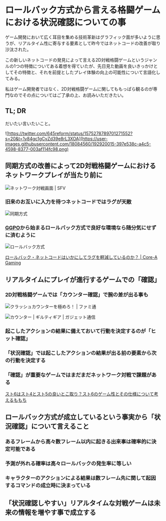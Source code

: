 # ロールバック方式から言える格闘ゲームにおける状況確認についての事

ゲーム開発において広く耳目を集める技術革新はグラフィック面が多いように思うが、リアルタイム性に寄与する要素として昨今ではネットコードの改善が取り沙汰された。

この新しいネットコードの発見によって言える2D対戦格闘ゲームというジャンルの1つの特徴についてある着想を得ていたが、先日見た動画を良いきっかけとしてその特徴と、それを前提としたプレイ体験の向上の可能性について言語化してみる。

私はゲーム開発者ではなく、2D対戦格闘ゲームに関してももっぱら観るのが専門なのでその点についてはご了承の上、お読みいただきたい。

## TL; DR

だいたい言いたいこと。

![https://twitter.com/645reform/status/1575278789701271552?s=20&t=1y84gc1gCvZd39e8rL3XOA](https://user-images.githubusercontent.com/18084560/192920015-397e538c-a4c5-4598-8377-003af114fc98.png)

## 同期方式の改善によって2D対戦格闘ゲームにおけるネットワークプレイが当たり前に

![ネットワーク対戦画面 | SFV](https://www.capcom.co.jp/sfv/images/info/160201_gamemode_img08.jpg)

### 旧来のお互いに入力を待つネットコードではラグが天敵

![同期方式](https://freegametips.com/wp-content/uploads/2021/03/1614914012_90_Rollback-netcode-past-present-and-future-of-online-fighting.jpg)

### [GGPO](https://github.com/pond3r/ggpo)から始まるロールバック方式で良好な環境なら随分気にせずに済むように

![ロールバック方式](https://freegametips.com/wp-content/uploads/2021/03/1614914012_261_Rollback-netcode-past-present-and-future-of-online-fighting.jpg)

[ロールバック・ネットコードはいかにしてラグを軽減しているのか？ | Core-A Gaming](https://youtu.be/0NLe4IpdS1w)

## リアルタイムにプレイが進行するゲームでの「確認」

### 2D対戦格闘ゲームでは「カウンター確認」で腕の差が出る事も

![クラッシュカウンターを極めろ！ | ファミ通](https://www.famitsu.com/images/000/100/437/56d421e33f26b.jpg)

![カウンター | ギルティギア | ガジェット通信](https://rensai.jp/wp-content/uploads/2021/06/2-2.jpg)

### 起こしたアクションの結果に備えておいて行動を決定するのが「ヒット確認」

### 「状況確認」では起こしたアクションの結果が出る前の要素から次の行動を決定する

### 「確認」が重要なゲームではまだまだネットワーク対戦で課題がある

[スト6はスト4とスト5の良いとこ取り？スト6のゲーム性とその仕様について考えるももち](https://youtu.be/Kr3Z-wSmxaM)

## ロールバック方式が成立しているという事実から「状況確認」について言えること

### あるフレームから高々数フレーム以内に起きる出来事は確率的に決定可能である

### 予測が外れる確率は高々ロールバックの発生率に等しい

### キャラクターのアクションによる結果は数フレーム先に関して起因するコマンドの成立時に決まっている

## 「状況確認しやすい」リアルタイムな対戦ゲームは未来の情報を増やす事で成立する
